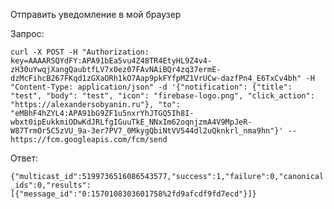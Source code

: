 Отправить уведомление в мой браузер

Запрос:

`curl -X POST -H "Authorization: key=AAAARSQYdFY:APA91bEa5vu4Z48TR4EtyHL9Z4v4-zH30uYwqjXangQaubtfLV7x0ez07FAvNAiBQr4zq37ermE-dzMcFihcB267FKqd1zGXaORh1kO7Aap9pkFYfpMZ1VrUCw-dazfPn4_E6TxCv4bh" -H "Content-Type: application/json" -d '{"notification": {"title": "test", "body": "test", "icon": "firebase-logo.png", "click_action": "https://alexandersobyanin.ru"}, "to": "eMBhF4hZYL4:APA91bG9ZF1u5nxrYhJTGQ5Ih8I-wbxt0ipEukkmiODwKdJRLfgIGuuTkE_NNxIm62oqnjzmA4V9MpJeR-W87TrmOr5C5zVU_9a-3er7PV7_0MkygQbiNtVV544dl2uQknkrl_nma9hn"}' -- https://fcm.googleapis.com/fcm/send`

Ответ:

`{"multicast_id":5199736516086543577,"success":1,"failure":0,"canonical_ids":0,"results":[{"message_id":"0:1570108303601758%2fd9afcdf9fd7ecd"}]}`
